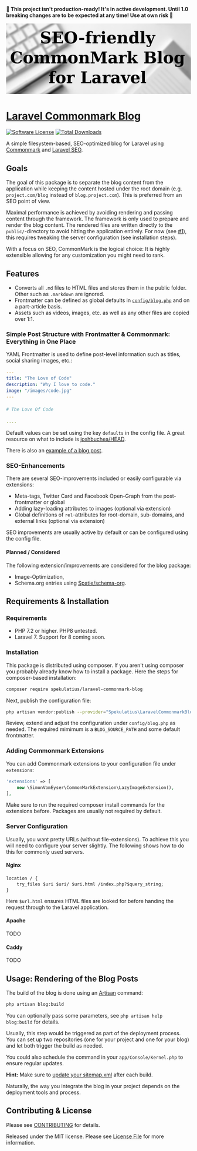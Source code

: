 **🚧️ This project isn't production-ready! It's in active development. Until 1.0 breaking changes are to be expected at any time! Use at own risk 🚧️**

![Laravel Commonmark Blog Library](header.jpg)

# [Laravel Commonmark Blog](https://github.com/spekulatius/laravel-commonmark-blog)

[![Software License](https://img.shields.io/badge/license-MIT-brightgreen.svg?style=flat-square)](LICENSE.md)
[![Total Downloads](https://img.shields.io/packagist/dt/spekulatius/laravel-commonmark-blog.svg?style=flat-square)](https://packagist.org/packages/spekulatius/laravel-commonmark-blog)

A simple filesystem-based, SEO-optimized blog for Laravel using [Commonmark](https://github.com/thephpleague/commonmark) and [Laravel SEO](https://github.com/romanzipp/Laravel-SEO).


## Goals

The goal of this package is to separate the blog content from the application while keeping the content hosted under the root domain (e.g. `project.com/blog` instead of `blog.project.com`). This is preferred from an SEO point of view.

Maximal performance is achieved by avoiding rendering and passing content through the framework. The framework is only used to prepare and render the blog content. The rendered files are written directly to the `public/`-directory to avoid hitting the application entirely. For now (see [#1](https://github.com/spekulatius/laravel-commonmark-blog/issues/1)), this requires tweaking the server configuration (see installation steps).

With a focus on SEO, CommonMark is the logical choice: It is highly extensible allowing for any customization you might need to rank.


## Features

- Converts all `.md` files to HTML files and stores them in the public folder. Other such as `.markdown` are ignored.
- Frontmatter can be defined as global defaults in [`config/blog.php`](https://github.com/spekulatius/laravel-commonmark-blog/blob/main/config/blog.php) and on a part-article basis.
- Assets such as videos, images, etc. as well as any other files are copied over 1:1.

### Simple Post Structure with Frontmatter & Commonmark: Everything in One Place

YAML Frontmatter is used to define post-level information such as titles, social sharing images, etc.:

```yaml
---
title: "The Love of Code"
description: "Why I love to code."
image: "/images/code.jpg"
---

# The Love Of Code

....
```

Default values can be set using the key `defaults` in the config file. A great resource on what to include is [joshbuchea/HEAD](https://github.com/joshbuchea/HEAD).

There is also an [example of a blog post](https://github.com/spekulatius/laravel-commonmark-blog/blob/main/example-article.md).

### SEO-Enhancements

There are several SEO-improvements included or easily configurable via extensions:

 - Meta-tags, Twitter Card and Facebook Open-Graph from the post-frontmatter or global
 - Adding lazy-loading attributes to images (optional via extension)
 - Global definitions of `rel`-attributes for root-domain, sub-domains, and external links (optional via extension)

SEO improvements are usually active by default or can be configured using the config file.

#### Planned / Considered

The following extension/improvements are considered for the blog package:

 - Image-Optimization,
 - Schema.org entries using [Spatie/schema-org](https://github.com/spatie/schema-org).


## Requirements & Installation

### Requirements

- PHP 7.2 or higher. PHP8 untested.
- Laravel 7. Support for 8 coming soon.

### Installation

This package is distributed using composer. If you aren't using composer you probably already know how to install a package. Here the steps for composer-based installation:

```bash
composer require spekulatius/laravel-commonmark-blog
```

Next, publish the configuration file:

```bash
php artisan vendor:publish --provider="Spekulatius\LaravelCommonmarkBlog\CommonmarkBlogServiceProvider" --tag="blog-config"
```

Review, extend and adjust the configuration under `config/blog.php` as needed. The required mimimum is a `BLOG_SOURCE_PATH` and some default frontmatter.

### Adding Commonmark Extensions

You can add Commonmark extensions to your configuration file under `extensions`:

```php
'extensions' => [
    new \SimonVomEyser\CommonMarkExtension\LazyImageExtension(),
],
```

Make sure to run the required composer install commands for the extensions before. Packages are usually not required by default.

### Server Configuration

Usually, you want pretty URLs (without file-extensions). To achieve this you will need to configure your server slightly. The following shows how to do this for commonly used servers.

#### Nginx

```
location / {
    try_files $uri $uri/ $uri.html /index.php?$query_string;
}
```

Here `$url.html` ensures HTML files are looked for before handing the request through to the Laravel application.

#### Apache

TODO

#### Caddy

TODO


## Usage: Rendering of the Blog Posts

The build of the blog is done using an [Artisan](https://laravel.com/docs/7.x/artisan) command:

```bash
php artisan blog:build
```

You can optionally pass some parameters, see `php artisan help blog:build` for details.

Usually, this step would be triggered as part of the deployment process. You can set up two repositories (one for your project and one for your blog) and let both trigger the build as needed.

You could also schedule the command in your `app/Console/Kernel.php` to ensure regular updates.

**Hint:** Make sure to [update your sitemap.xml](https://github.com/bringyourownideas/laravel-sitemap) after each build.

Naturally, the way you integrate the blog in your project depends on the deployment tools and process.


## Contributing & License

Please see [CONTRIBUTING](CONTRIBUTING.md) for details.

Released under the MIT license. Please see [License File](LICENSE.md) for more information.
